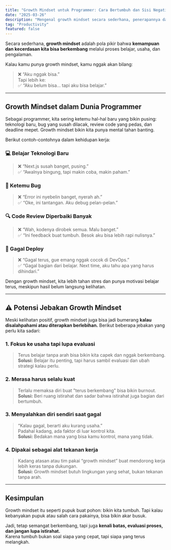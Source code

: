 ```yaml
---
title: "Growth Mindset untuk Programmer: Cara Bertumbuh dan Sisi Negatif yang Perlu Diwaspadai"
date: "2025-03-26"
description: "Mengenal growth mindset secara sederhana, penerapannya dalam dunia kerja sebagai programmer, serta potensi sisi negatifnya yang perlu kamu tahu."
tag: "Productivity"
featured: false
---
```


Secara sederhana, **growth mindset** adalah pola pikir bahwa **kemampuan dan kecerdasan kita bisa berkembang** melalui proses belajar, usaha, dan pengalaman.

Kalau kamu punya growth mindset, kamu nggak akan bilang:

> ❌ “Aku nggak bisa.”  
> Tapi lebih ke:  
> ✅ “Aku belum bisa… tapi aku bisa belajar.”

---

## Growth Mindset dalam Dunia Programmer

Sebagai programmer, kita sering ketemu hal-hal baru yang bikin pusing: teknologi baru, bug yang susah dilacak, review code yang pedas, dan deadline mepet. Growth mindset bikin kita punya mental tahan banting.

Berikut contoh-contohnya dalam kehidupan kerja:

### 💻 Belajar Teknologi Baru

> ❌ “Next.js susah banget, pusing.”  
> ✅ “Awalnya bingung, tapi makin coba, makin paham.”

### 🐛 Ketemu Bug

> ❌ “Error ini nyebelin banget, nyerah ah.”  
> ✅ “Oke, ini tantangan. Aku debug pelan-pelan.”

### 🔍 Code Review Diperbaiki Banyak

> ❌ “Wah, kodenya dirobek semua. Malu banget.”  
> ✅ “Ini feedback buat tumbuh. Besok aku bisa lebih rapi nulisnya.”

### 🧱 Gagal Deploy

> ❌ “Gagal terus, gue emang nggak cocok di DevOps.”  
> ✅ “Gagal bagian dari belajar. Next time, aku tahu apa yang harus dihindari.”

Dengan growth mindset, kita lebih tahan stres dan punya motivasi belajar terus, meskipun hasil belum langsung kelihatan.

---

## ⚠️ Potensi Jebakan Growth Mindset

Meski kelihatan positif, growth mindset juga bisa jadi bumerang **kalau disalahpahami atau diterapkan berlebihan.** Berikut beberapa jebakan yang perlu kita sadari:

### 1. **Fokus ke usaha tapi lupa evaluasi**

> Terus belajar tanpa arah bisa bikin kita capek dan nggak berkembang.  
> **Solusi:** Belajar itu penting, tapi harus sambil evaluasi dan ubah strategi kalau perlu.

### 2. **Merasa harus selalu kuat**

> Terlalu memaksa diri buat "terus berkembang" bisa bikin burnout.  
> **Solusi:** Beri ruang istirahat dan sadar bahwa istirahat juga bagian dari bertumbuh.

### 3. **Menyalahkan diri sendiri saat gagal**

> “Kalau gagal, berarti aku kurang usaha.”  
> Padahal kadang, ada faktor di luar kontrol kita.  
> **Solusi:** Bedakan mana yang bisa kamu kontrol, mana yang tidak.

### 4. **Dipakai sebagai alat tekanan kerja**

> Kadang atasan atau tim pakai “growth mindset” buat mendorong kerja lebih keras tanpa dukungan.  
> **Solusi:** Growth mindset butuh lingkungan yang sehat, bukan tekanan tanpa arah.

---

## Kesimpulan

Growth mindset itu seperti pupuk buat pohon: bikin kita tumbuh. Tapi kalau kebanyakan pupuk atau salah cara pakainya, bisa bikin akar busuk.

Jadi, tetap semangat berkembang, tapi juga **kenali batas, evaluasi proses, dan jangan lupa istirahat.**  
Karena tumbuh bukan soal siapa yang cepat, tapi siapa yang terus melangkah.

